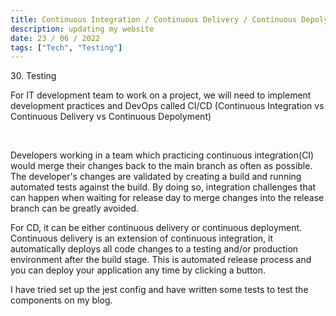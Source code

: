 ```yaml
---
title: Continuous Integration / Continuous Delivery / Continuous Depolyment
description: updating my website
date: 23 / 06 / 2022
tags: ["Tech", "Testing"]
---
```


<p>30. Testing</p>

<p> 
For IT development team to work on a project, we will need to implement development practices and DevOps called CI/CD (Continuous Integration vs Continuous Delivery vs Continuous Depolyment)
</p>
<br />
<p>
Developers working in a team which practicing continuous integration(CI) would merge their changes back to the main branch as often as possible. The developer's changes are validated by creating a build and running automated tests against the build. By doing so, integration challenges that can happen when waiting for release day to merge changes into the release branch can be greatly avoided.
</p>
<p>
For CD, it can be either continuous delivery or continuous deployment.
Continuous delivery is an extension of continuous integration, it automatically deploys all code changes to a testing and/or production environment after the build stage. 
This is  automated release process and you can deploy your application any time by clicking a button.
</p>
<p>
I have tried set up the jest config and have written some tests to test the components on my blog.
</p>

<img src="/Blog/20220622-1.png" alt="">
<img src="/Blog/20220622-2.png" alt="">
<img src="/Blog/20220622-3.png" alt="">
